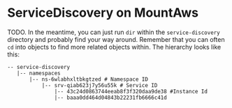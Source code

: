 # ServiceDiscovery on MountAws

TODO. In the meantime, you can just run `dir` within the `service-discovery` directory and probably find your way around.
Remember that you can often `cd` into objects to find more related objects within. The hierarchy looks like this:

```
-- service-discovery
   |-- namespaces
       |-- ns-6wlabhxltbkgtzed # Namespace ID
           |-- srv-qiab623j7y56u55k # Service ID
               |-- 43c24d0863744eeab8f3f320daa9de38 #Instance Id
               |-- baaa0dd464d04843b22231fb6666c41d
```